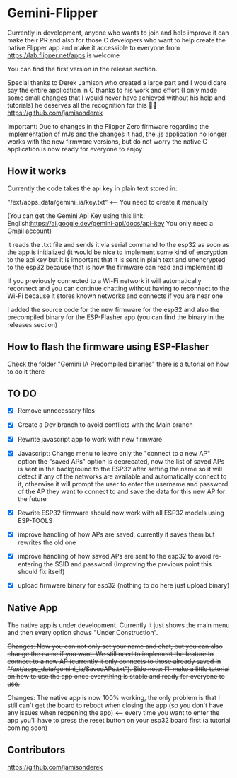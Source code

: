 # Gemini-Flipper

Currently in development, anyone who wants to join and help improve it can make their PR and also for those C developers who want to help create the native Flipper app and make it accessible to everyone from https://lab.flipper.net/apps is welcome 

You can find the first version in the release section.

Special thanks to Derek Jamison who created a large part and I would dare say the entire application in C thanks to his work and effort (I only made some small changes that I would never have achieved without his help and tutorials) he deserves all the recognition for this 👏👏 https://github.com/jamisonderek

Important: Due to changes in the Flipper Zero firmware regarding the implementation of mJs and the changes it had, the .js application no longer works with the new firmware versions, but do not worry the native C application is now ready for everyone to enjoy

## How it works

Currently the code takes the api key in plain text stored in:

"/ext/apps_data/gemini_ia/key.txt" <-- You need to create it manually

(You can get the Gemini Api Key using this link: English:https://ai.google.dev/gemini-api/docs/api-key You only need a Gmail account)

it reads the .txt file and sends it via serial command to the esp32 as soon as the app is initialized (it would be nice to implement some kind of encryption to the api key but it is important that it is sent in plain text and unencrypted to the esp32 because that is how the firmware can read and implement it)

If you previously connected to a Wi-Fi network it will automatically reconnect and you can continue chatting without having to reconnect to the Wi-Fi because it stores known networks and connects if you are near one

I added the source code for the new firmware for the esp32 and also the precompiled binary for the ESP-Flasher app (you can find the binary in the releases section)

## How to flash the firmware using ESP-Flasher

Check the folder "Gemini IA Precompiled binaries" there is a tutorial on how to do it there

## TO DO

- [x] Remove unnecessary files

- [x] Create a Dev branch to avoid conflicts with the Main branch

- [x] Rewrite javascript app to work with new firmware

- [x] Javascript: Change menu to leave only the "connect to a new AP" option the "saved APs" option is deprecated, now the list of saved APs is sent in the background to the ESP32 after setting the name so it will detect if any of the networks are available and automatically connect to it, otherwise it will prompt the user to enter the username and password of the AP they want to connect to and save the data for this new AP for the future

- [x] Rewrite ESP32 firmware should now work with all ESP32 models using ESP-TOOLS

- [x] improve handling of how APs are saved, currently it saves them but rewrites the old one

- [x] improve handling of how saved APs are sent to the esp32 to avoid re-entering the SSID and password (Improving the previous point this should fix itself)

- [x] upload firmware binary for esp32 (nothing to do here just upload binary)

## Native App

The native app is under development. Currently it just shows the main menu and then every option shows "Under Construction".

~~Changes: Now you can not only set your name and chat, but you can also change the name if you want. We still need to implement the feature to connect to a new AP (currently it only connects to those already saved in "/ext/apps_data/gemini_ia/SavedAPs.txt"). Side note: I'll make a little tutorial on how to use the app once everything is stable and ready for everyone to use.~~

Changes: The native app is now 100% working, the only problem is that I still can't get the board to reboot when closing the app (so you don't have any issues when reopening the app) <-- every time you want to enter the app you'll have to press the reset button on your esp32 board first (a tutorial coming soon)

## Contributors

https://github.com/jamisonderek
